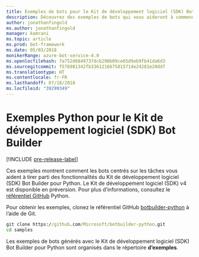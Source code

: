 ```yaml
---
title: Exemples de bots pour le Kit de développement logiciel (SDK) Bot Builder pour Python | Microsoft Docs
description: Découvrez des exemples de bots qui vous aideront à commencer à développer vos bots avec le Kit de développement logiciel (SDK) Bot Builder pour Python.
author: jonathanfingold
ms.author: jonathanfingold
manager: kamrani
ms.topic: article
ms.prod: bot-framework
ms.date: 05/03/2018
monikerRange: azure-bot-service-4.0
ms.openlocfilehash: 7a752d6849737dcb298b09ce65d9eb9fb41da6d3
ms.sourcegitcommit: f576981342fb3361216675815714e24281e20ddf
ms.translationtype: HT
ms.contentlocale: fr-FR
ms.lasthandoff: 07/18/2018
ms.locfileid: "39299349"
---
```

# <a name="python-samples-for-bot-builder-sdk"></a>Exemples Python pour le Kit de développement logiciel (SDK) Bot Builder
[!INCLUDE [pre-release-label](../includes/pre-release-label.md)]

Ces exemples montrent comment les bots centrés sur les tâches vous aident à tirer parti des fonctionnalités du Kit de développement logiciel (SDK) Bot Builder pour Python. Le Kit de développement logiciel (SDK) v4 est disponible en préversion. Pour plus d’informations, consultez le [référentiel GitHub](https://github.com/Microsoft/botbuilder-python) Python. 

Pour obtenir les exemples, clonez le référentiel GitHub [botbuilder-python](https://github.com/Microsoft/botbuilder-python) à l’aide de Git.

```cmd
git clone https://github.com/Microsoft/botbuilder-python.git
cd samples
```
Les exemples de bots générés avec le Kit de développement logiciel (SDK) Bot Builder pour Python sont organisés dans le répertoire **d’exemples**.
